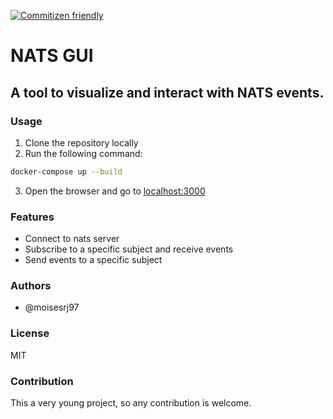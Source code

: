 [![Commitizen friendly](https://img.shields.io/badge/commitizen-friendly-brightgreen.svg)](http://commitizen.github.io/cz-cli/)

# NATS GUI

## A tool to visualize and interact with NATS events.

### Usage

1. Clone the repository locally
2. Run the following command:

```bash
docker-compose up --build
```

3. Open the browser and go to [localhost:3000](http://localhost:3000)

### Features

- Connect to nats server
- Subscribe to a specific subject and receive events
- Send events to a specific subject

### Authors

- @moisesrj97

### License

MIT

### Contribution

This a very young project, so any contribution is welcome.
